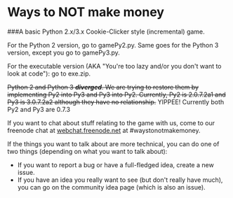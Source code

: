 # Ways to NOT make money
###A basic Python 2.x/3.x Cookie-Clicker style (incremental) game.

For the Python 2 version, go to gamePy2.py. Same goes for the Python 3 version, except you go to gamePy3.py.

For the executable version (AKA "You're too lazy and/or you don't want to look at code"): go to exe.zip.

~~Python 2 and Python 3 ***diverged***. We are trying to restore them by implementing Py2 into Py3 and Py3 into Py2. Currently, Py2 is 2.0.7.2a1 and Py3 is 3.0.7.2a2 although they have no relationship.~~ YIPPEE! Currently both Py2 and Py3 are 0.7.3

If you want to chat about stuff relating to the game with us, come to our freenode chat at [webchat.freenode.net](http://webchat.freenode.net/?channels=waystonotmakemoney) at #waystonotmakemoney.

If the things you want to talk about are more technical, you can do one of two things (depending on what you want to talk about):
  - If you want to report a bug or have a full-fledged idea, create a new issue.
  - If you have an idea you really want to see (but don't really have much), you can go on the community idea page (which is also an issue).
